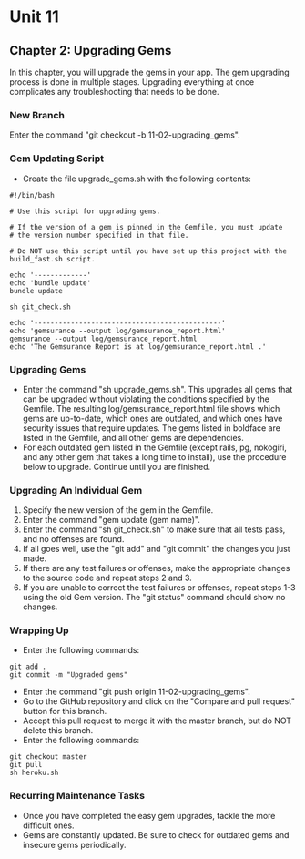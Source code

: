 # Unit 11
## Chapter 2: Upgrading Gems

In this chapter, you will upgrade the gems in your app.  The gem upgrading process is done in multiple stages.  Upgrading everything at once complicates any troubleshooting that needs to be done.

### New Branch
Enter the command "git checkout -b 11-02-upgrading_gems".

### Gem Updating Script
* Create the file upgrade_gems.sh with the following contents:
```
#!/bin/bash

# Use this script for upgrading gems.

# If the version of a gem is pinned in the Gemfile, you must update
# the version number specified in that file.

# Do NOT use this script until you have set up this project with the build_fast.sh script.

echo '-------------'
echo 'bundle update'
bundle update

sh git_check.sh

echo '----------------------------------------------'
echo 'gemsurance --output log/gemsurance_report.html'
gemsurance --output log/gemsurance_report.html
echo 'The Gemsurance Report is at log/gemsurance_report.html .'
```

### Upgrading Gems
* Enter the command "sh upgrade_gems.sh".  This upgrades all gems that can be upgraded without violating the conditions specified by the Gemfile.  The resulting log/gemsurance_report.html file shows which gems are up-to-date, which ones are outdated, and which ones have security issues that require updates.  The gems listed in boldface are listed in the Gemfile, and all other gems are dependencies.
* For each outdated gem listed in the Gemfile (except rails, pg, nokogiri, and any other gem that takes a long time to install), use the procedure below to upgrade.  Continue until you are finished.

### Upgrading An Individual Gem
1. Specify the new version of the gem in the Gemfile.
2. Enter the command "gem update (gem name)".
3. Enter the command "sh git_check.sh" to make sure that all tests pass, and no offenses are found.
4. If all goes well, use the "git add" and "git commit" the changes you just made.
5. If there are any test failures or offenses, make the appropriate changes to the source code and repeat steps 2 and 3.
6. If you are unable to correct the test failures or offenses, repeat steps 1-3 using the old Gem version.  The "git status" command should show no changes.

### Wrapping Up
* Enter the following commands:
```
git add .
git commit -m "Upgraded gems"
```
* Enter the command "git push origin 11-02-upgrading_gems".
* Go to the GitHub repository and click on the "Compare and pull request" button for this branch.
* Accept this pull request to merge it with the master branch, but do NOT delete this branch.
* Enter the following commands:
```
git checkout master
git pull
sh heroku.sh
```

### Recurring Maintenance Tasks
* Once you have completed the easy gem upgrades, tackle the more difficult ones.
* Gems are constantly updated.  Be sure to check for outdated gems and insecure gems periodically.
